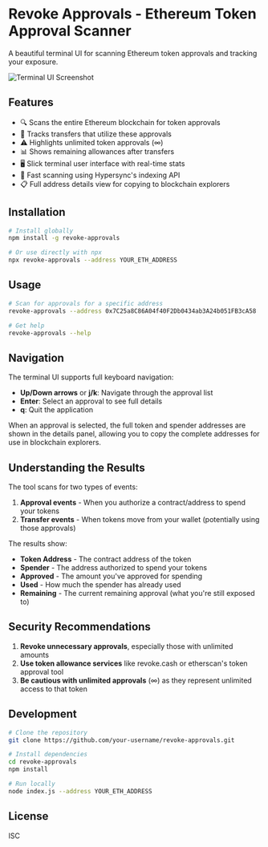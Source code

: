 # Revoke Approvals - Ethereum Token Approval Scanner

A beautiful terminal UI for scanning Ethereum token approvals and tracking your exposure.

![Terminal UI Screenshot](https://i.imgur.com/example.png)

## Features

- 🔍 Scans the entire Ethereum blockchain for token approvals
- 🔄 Tracks transfers that utilize these approvals
- ⚠️ Highlights unlimited token approvals (∞)
- 📊 Shows remaining allowances after transfers
- 🖥️ Slick terminal user interface with real-time stats
- 🚀 Fast scanning using Hypersync's indexing API
- 📋 Full address details view for copying to blockchain explorers

## Installation

```bash
# Install globally
npm install -g revoke-approvals

# Or use directly with npx
npx revoke-approvals --address YOUR_ETH_ADDRESS
```

## Usage

```bash
# Scan for approvals for a specific address
revoke-approvals --address 0x7C25a8C86A04f40F2Db0434ab3A24b051FB3cA58

# Get help
revoke-approvals --help
```

## Navigation

The terminal UI supports full keyboard navigation:

- **Up/Down arrows** or **j/k**: Navigate through the approval list
- **Enter**: Select an approval to see full details
- **q**: Quit the application

When an approval is selected, the full token and spender addresses are shown in the details panel, allowing you to copy the complete addresses for use in blockchain explorers.

## Understanding the Results

The tool scans for two types of events:

1. **Approval events** - When you authorize a contract/address to spend your tokens
2. **Transfer events** - When tokens move from your wallet (potentially using those approvals)

The results show:

- **Token Address** - The contract address of the token
- **Spender** - The address authorized to spend your tokens
- **Approved** - The amount you've approved for spending
- **Used** - How much the spender has already used
- **Remaining** - The current remaining approval (what you're still exposed to)

## Security Recommendations

1. **Revoke unnecessary approvals**, especially those with unlimited amounts
2. **Use token allowance services** like revoke.cash or etherscan's token approval tool
3. **Be cautious with unlimited approvals** (∞) as they represent unlimited access to that token

## Development

```bash
# Clone the repository
git clone https://github.com/your-username/revoke-approvals.git

# Install dependencies
cd revoke-approvals
npm install

# Run locally
node index.js --address YOUR_ETH_ADDRESS
```

## License

ISC
